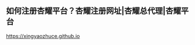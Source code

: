 ## 如何注册杏耀平台？杏耀注册网址|杏耀总代理|杏耀平台

<https://xingyaozhuce.github.io>

<!--
**xingyaozhuce/xingyaozhuce** is a ✨ _special_ ✨ repository because its `README.md` (this file) appears on your GitHub profile.

Here are some ideas to get you started:

- 🔭 I’m currently working on ...
- 🌱 I’m currently learning ...
- 👯 I’m looking to collaborate on ...
- 🤔 I’m looking for help with ...
- 💬 Ask me about ...
- 📫 How to reach me: ...
- 😄 Pronouns: ...
- ⚡ Fun fact: ...
-->
